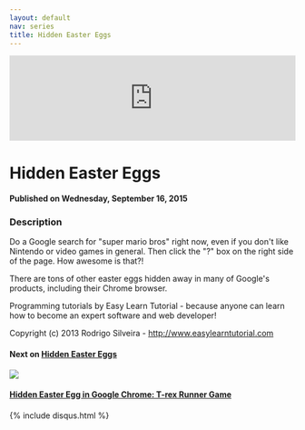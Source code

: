 ```yaml
---
layout: default
nav: series
title: Hidden Easter Eggs
---
```


<div class="container">
    <div class="row mt grid">
        <div class="mt"></div>
        <div class="row" style="margin-bottom: 20px;">
            <div class="col-sm-push-1 col-sm-10 col-md-push-2 col-md-8">
                <div class="video-container">
                    <iframe width="100%" src="https://www.youtube.com/embed/_s_j1I-Il28" frameborder="0" allowfullscreen></iframe>
                </div>
            </div>
            <div class="clearfix"></div>
            <div class="col-md-8">
                <h1>Hidden Easter Eggs</h1>
                <h4>Published on Wednesday, September 16, 2015</h4>
                <h3>Description</h3>
                <p>Do a Google search for "super mario bros" right now, even if you don't like Nintendo or video games in general. Then click the "?" box on the right side of the page. How awesome is that?!

There are tons of other easter eggs hidden away in many of Google's products, including their Chrome browser. 

Programming tutorials by Easy Learn Tutorial - because anyone can learn how to become an expert software and web developer!

Copyright (c) 2013 Rodrigo Silveira - http://www.easylearntutorial.com</p>
            </div>
            <div class="col-md-4">
                <h4>Next on <a href="/series/hidden-easter-eggs">Hidden Easter Eggs</a></h4><div class="row" style="margin-bottom: 20px">
            <div class="col-md-6">
                <a href="/series/hidden-easter-eggs/hidden-easter-egg-in-google-chrome-t-rex-runner-game">
                    <img src="/img/blank.gif" data-echo="https://i.ytimg.com/vi/eBgYamvLqUE/hqdefault.jpg" class="img-responsive" />
                </a>
            </div>
            <div class="col-md-6">
                <h4>
                    <a href="/series/hidden-easter-eggs/hidden-easter-egg-in-google-chrome-t-rex-runner-game">Hidden Easter Egg in Google Chrome: T-rex Runner Game</a>
                </h4>
            </div>
        </div>
            </div>
            <div class="col-md-8">
                {% include disqus.html %}
            </div>
        </div>
    </div>
    <div class="row mt grid"></div>
</div>
